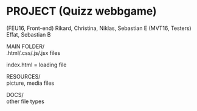# PROJECT (Quizz webbgame) 
(FEU16, Front-end)  Rikard, Christina, Niklas, Sebastian E
(MVT16, Testers)    Effat, Sebastian B


MAIN FOLDER/  
.html/.css/.js/.jsx files

index.html = loading file

RESOURCES/  
picture, media files

DOCS/  
other file types
